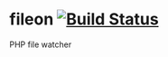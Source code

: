 # fileon [![Build Status](https://travis-ci.org/laudeon/fileon.svg?branch=master)](https://travis-ci.org/laudeon/fileon)
PHP file watcher
